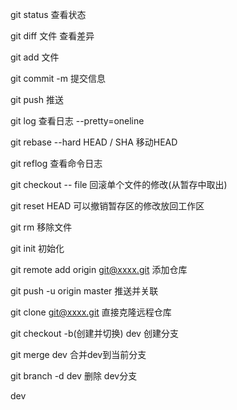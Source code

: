 git status 查看状态

git diff 文件 查看差异

git add 文件

git commit -m 提交信息

git push 推送

git log 查看日志 --pretty=oneline

git rebase --hard HEAD / SHA 移动HEAD

git reflog 查看命令日志

git checkout -- file 回滚单个文件的修改(从暂存中取出)

git reset HEAD 可以撤销暂存区的修改放回工作区

git rm 移除文件


git init 初始化

git remote add origin git@xxxx.git 添加仓库

git push -u origin master 推送并关联

git clone git@xxxx.git 直接克隆远程仓库


git checkout -b(创建并切换) dev 创建分支

git merge dev 合并dev到当前分支

git branch -d dev 删除 dev分支

dev

